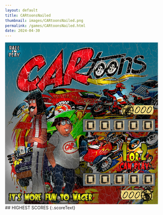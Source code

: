 ```yaml
---
layout: default
title: CARtoonsNailed
thumbnail: images/CARtoonsNailed.png
permalink: /games/CARtoonsNailed.html
date: 2024-04-30
---
```


<img src="../images/CARtoonsNailed.png" class="gameThumbnail img-fluid mx-auto align-middle">
## HIGHEST SCORES
{:.scoreText}

